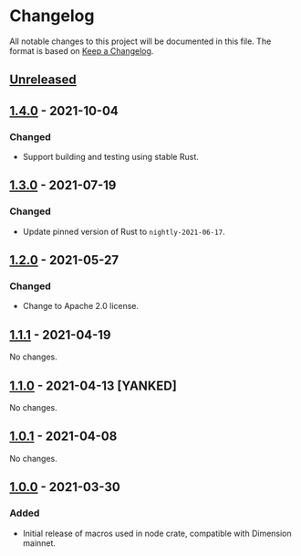 # Changelog

All notable changes to this project will be documented in this file.  The format is based on [Keep a Changelog].

[comment]: <> (Added:      new features)
[comment]: <> (Changed:    changes in existing functionality)
[comment]: <> (Deprecated: soon-to-be removed features)
[comment]: <> (Removed:    now removed features)
[comment]: <> (Fixed:      any bug fixes)
[comment]: <> (Security:   in case of vulnerabilities)


## [Unreleased]


## [1.4.0] - 2021-10-04

### Changed
* Support building and testing using stable Rust.



## [1.3.0] - 2021-07-19

### Changed
* Update pinned version of Rust to `nightly-2021-06-17`.



## [1.2.0] - 2021-05-27

### Changed
* Change to Apache 2.0 license.



## [1.1.1] - 2021-04-19

No changes.



## [1.1.0] - 2021-04-13 [YANKED]

No changes.



## [1.0.1] - 2021-04-08

No changes.



## [1.0.0] - 2021-03-30

### Added
* Initial release of macros used in node crate, compatible with Dimension mainnet.



[Keep a Changelog]: https://keepachangelog.com/en/1.0.0
[unreleased]: https://github.com/dimension-labs/dimension-node/compare/v1.4.0...dev
[1.4.0]: https://github.com/dimension-labs/dimension-node/compare/v1.3.0...v1.4.0
[1.3.0]: https://github.com/dimension-labs/dimension-node/compare/v1.2.0...v1.3.0
[1.2.0]: https://github.com/dimension-labs/dimension-node/compare/v1.1.1...v1.2.0
[1.1.1]: https://github.com/dimension-labs/dimension-node/compare/v1.0.1...v1.1.1
[1.1.0]: https://github.com/dimension-labs/dimension-node/compare/v1.0.1...v1.1.1
[1.0.1]: https://github.com/dimension-labs/dimension-node/compare/v1.0.0...v1.0.1
[1.0.0]: https://github.com/dimension-labs/dimension-node/releases/tag/v1.0.0
